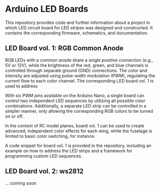 # Arduino LED Boards

This repository provides code and further information about a project in which LED circuit board for LED stripes was designed and constructed. It contains the corresponding firmware, schematics, and documentation.


## LED Board vol. 1: RGB Common Anode


RGB LEDs with a common anode share a single positive connection (e.g., 5V or 12V), while the brightness of the red, green, and blue channels is controlled through separate ground (GND) connections. The color and intensity are adjusted using pulse-width modulation (PWM), regulating the current flow to each color channel. The corresponding LED board vol. 1 is used to address 

With six PWM pins available on the Arduino Nano, a single board can control two independent LED sequences by utilizing all possible color combinations. Additionally, a separate LED strip can be controlled in a simpler manner, only allowing the corresponding RGB colors to be turned on or off.

In the context of RC model planes, board vol. 1 can be used to create advanced, independent color effects for each wing, while the fuselage is limited to basic color switching, for instance.

A code snippet for board vol. 1 is provided in the repository, including an example on how to address the LED strips and a framework for programming custom LED sequences.


## LED Board vol. 2: ws2812

... coming soon